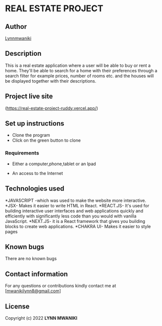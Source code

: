 # REAL ESTATE PROJECT
## Author
[Lynnmwaniki](https://github.com/Lynnmwaniki/real-estate-project)


## Description
This is a real estate application where a user will be able to buy or rent a home. They'll be able to search for a home with their preferences through a search filter for example prices, number of rooms etc. and the houses will be displayed together with their descriptions.

## Project live site
(https://real-estate-project-ruddy.vercel.app/)

## Set up instructions
* Clone the program
* Click on the green button to clone

### Requirements

* Either a computer,phone,tablet or an Ipad

* An access to the Internet

## Technologies used
*JAVASCRIPT -which was used to make the website more interactive.
*JSX- Makes it easier to write HTML in React.
*REACT.JS- It's used for building interactive user interfaces and web applications quickly and efficiently with significantly less code than you would with vanilla JavaScript.
*NEXT.JS- it is a React framework that gives you building blocks to create web applications.
*CHAKRA UI- Makes it easier to style pages


## Known bugs
There are no known bugs

## Contact information
For any questions or contributions kindly contact me at [mwanikilynn8@gmail.com]

## License
Copyright (c) 2022 **LYNN MWANIKI**